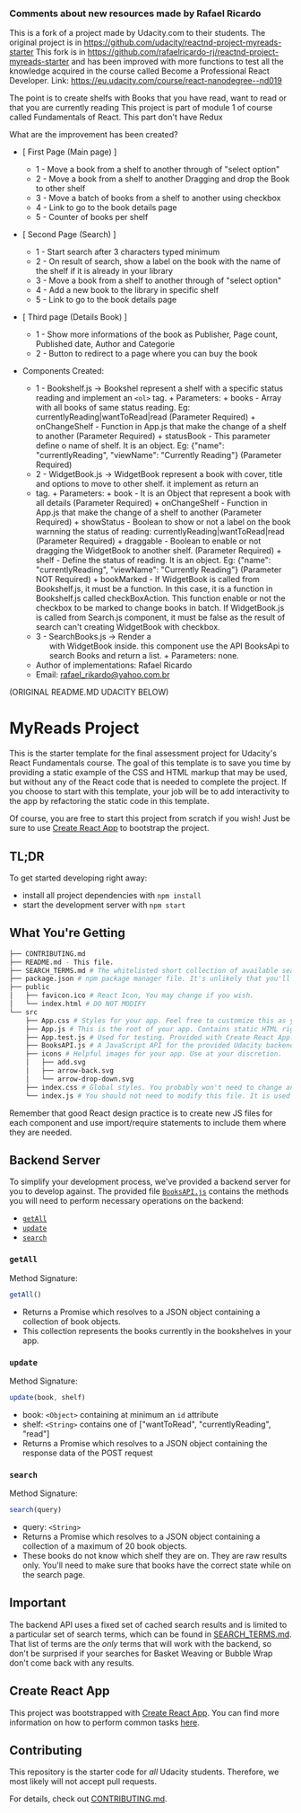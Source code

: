 ### Comments about new resources made by Rafael Ricardo

This is a fork of a project made by Udacity.com to their students.
The original project is in https://github.com/udacity/reactnd-project-myreads-starter
This fork is in https://github.com/rafaelricardo-rj/reactnd-project-myreads-starter and has
been improved with more functions to test all the knowledge acquired in the course called
Become a Professional React Developer. Link: https://eu.udacity.com/course/react-nanodegree--nd019

The point is to create shelfs with Books that you have read, want to read or that you are currently reading
This project is part of module 1 of course called Fundamentals of React. This part don't have Redux

What are the improvement has been created?

* [ First Page (Main page) ]
  + 1 - Move a book from a shelf to another through of "select option"
  + 2 - Move a book from a shelf to another Dragging and drop the Book to other shelf
  + 3 - Move a batch of books from a shelf to another using checkbox
  + 4 - Link to go to the book details page
  + 5 - Counter of books per shelf
* [ Second Page (Search) ]
  + 1 - Start search after 3 characters typed minimum
  + 2 - On result of search, show a label on the book with the name of the shelf if it is already in your library
  + 3 - Move a book from a shelf to another through of "select option"
  + 4 - Add a new book to the library in specific shelf
  + 5 - Link to go to the book details page
* [ Third page (Details Book) ]
  + 1 - Show more informations of the book as Publisher, Page count, Published date, Author and Categorie
  + 2 - Button to redirect to a page where you can buy the book

* Components Created:
  + 1 - Bookshelf.js -> Bookshel represent a shelf with a specific status reading and implement an <code>&lt;ol&gt;</code> tag.
        + Parameters:
          + books         - Array with all books of same status reading. Eg: currentlyReading|wantToRead|read (Parameter   Required)
          + onChangeShelf - Function in App.js that make the change of a shelf to another (Parameter Required)
          + statusBook    - This parameter define o name of shelf. It is an object. Eg: {"name": "currentlyReading", "viewName": "Currently Reading"} (Parameter Required)
  + 2 - WidgetBook.js -> WidgetBook represent a book with cover, title and options to move to other shelf. it implement as return an <li> tag.
        + Parameters:
          + book          - It is an Object that represent a book with all details (Parameter Required)
          + onChangeShelf - Function in App.js that make the change of a shelf to another (Parameter Required)
          + showStatus    - Boolean to show or not a label on the book warnning the status of reading: currentlyReading|wantToRead|read (Parameter Required)
          + draggable     - Boolean to enable or not dragging the WidgetBook to another shelf. (Parameter Required)
          + shelf         - Define the status of reading. It is an object. Eg: {"name": "currentlyReading", "viewName": "Currently Reading"} (Parameter NOT Required)
          + bookMarked    - If WidgetBook is called from Bookshelf.js, it must be a function. In this case, it is a      function in Bookshelf.js called checkBoxAction. This function enable or not the checkbox to be marked to change books in batch. If WidgetBook.js is called from Search.js component, it must be false as the result of search can't creating WidgetBook with checkbox.
  + 3 - SearchBooks.js -> Render a <ol> with WidgetBook inside. this component use the API BooksApi to search Books and    return a list.
        + Parameters: none.

  * Author of implementations: Rafael Ricardo
  * Email: rafael_rikardo@yahoo.com.br

(ORIGINAL README.MD UDACITY BELOW)
# MyReads Project

This is the starter template for the final assessment project for Udacity's React Fundamentals course. The goal of this template is to save you time by providing a static example of the CSS and HTML markup that may be used, but without any of the React code that is needed to complete the project. If you choose to start with this template, your job will be to add interactivity to the app by refactoring the static code in this template.

Of course, you are free to start this project from scratch if you wish! Just be sure to use [Create React App](https://github.com/facebookincubator/create-react-app) to bootstrap the project.

## TL;DR

To get started developing right away:

* install all project dependencies with `npm install`
* start the development server with `npm start`

## What You're Getting
```bash
├── CONTRIBUTING.md
├── README.md - This file.
├── SEARCH_TERMS.md # The whitelisted short collection of available search terms for you to use with your app.
├── package.json # npm package manager file. It's unlikely that you'll need to modify this.
├── public
│   ├── favicon.ico # React Icon, You may change if you wish.
│   └── index.html # DO NOT MODIFY
└── src
    ├── App.css # Styles for your app. Feel free to customize this as you desire.
    ├── App.js # This is the root of your app. Contains static HTML right now.
    ├── App.test.js # Used for testing. Provided with Create React App. Testing is encouraged, but not required.
    ├── BooksAPI.js # A JavaScript API for the provided Udacity backend. Instructions for the methods are below.
    ├── icons # Helpful images for your app. Use at your discretion.
    │   ├── add.svg
    │   ├── arrow-back.svg
    │   └── arrow-drop-down.svg
    ├── index.css # Global styles. You probably won't need to change anything here.
    └── index.js # You should not need to modify this file. It is used for DOM rendering only.
```

Remember that good React design practice is to create new JS files for each component and use import/require statements to include them where they are needed.

## Backend Server

To simplify your development process, we've provided a backend server for you to develop against. The provided file [`BooksAPI.js`](src/BooksAPI.js) contains the methods you will need to perform necessary operations on the backend:

* [`getAll`](#getall)
* [`update`](#update)
* [`search`](#search)

### `getAll`

Method Signature:

```js
getAll()
```

* Returns a Promise which resolves to a JSON object containing a collection of book objects.
* This collection represents the books currently in the bookshelves in your app.

### `update`

Method Signature:

```js
update(book, shelf)
```

* book: `<Object>` containing at minimum an `id` attribute
* shelf: `<String>` contains one of ["wantToRead", "currentlyReading", "read"]  
* Returns a Promise which resolves to a JSON object containing the response data of the POST request

### `search`

Method Signature:

```js
search(query)
```

* query: `<String>`
* Returns a Promise which resolves to a JSON object containing a collection of a maximum of 20 book objects.
* These books do not know which shelf they are on. They are raw results only. You'll need to make sure that books have the correct state while on the search page.

## Important
The backend API uses a fixed set of cached search results and is limited to a particular set of search terms, which can be found in [SEARCH_TERMS.md](SEARCH_TERMS.md). That list of terms are the _only_ terms that will work with the backend, so don't be surprised if your searches for Basket Weaving or Bubble Wrap don't come back with any results.

## Create React App

This project was bootstrapped with [Create React App](https://github.com/facebookincubator/create-react-app). You can find more information on how to perform common tasks [here](https://github.com/facebookincubator/create-react-app/blob/master/packages/react-scripts/template/README.md).

## Contributing

This repository is the starter code for _all_ Udacity students. Therefore, we most likely will not accept pull requests.

For details, check out [CONTRIBUTING.md](CONTRIBUTING.md).
